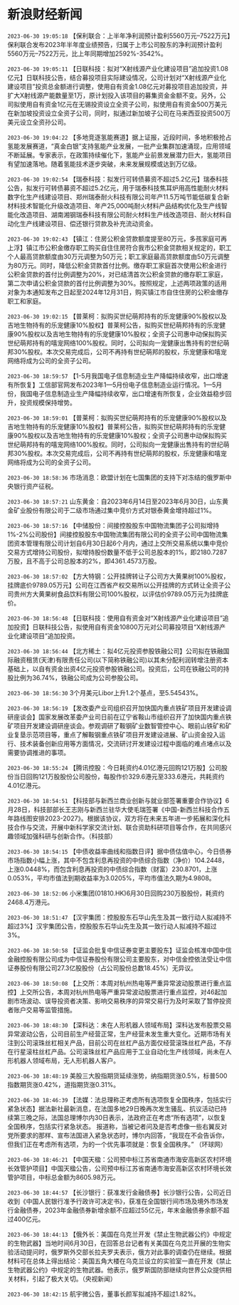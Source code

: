 # 新浪财经新闻
`2023-06-30 19:05:18` 【保利联合：上半年净利润预计盈利5560万元–7522万元】保利联合发布2023年半年度业绩预告，归属于上市公司股东的净利润预计盈利5560万元–7522万元，比上年同期增加2592%-3542%。

`2023-06-30 19:05:11` 【日联科技：拟对“X射线源产业化建设项目”追加投资1.08亿元】日联科技公告，结合募投项目实际建设情况，公司计划对“X射线源产业化建设项目”投资总金额进行调整，使用自有资金1.08亿元对募投项目追加投资，并扩大X射线源产能数量至1万，原计划投入该项目的募集资金金额不变。另外，公司拟使用自有资金1亿元在无锡投资设立全资子公司，拟使用自有资金500万美元在新加坡投资设立全资子公司，同时，拟通过新加坡子公司在马来西亚投资500万美元设立全资孙公司。

`2023-06-30 19:04:22` 【多地竞逐氢能赛道】据上证报，近段时间，多地积极抢占氢能发展赛道，“真金白银”支持氢能产业发展，一批产业集群加速涌现，应用领域不断延展。专家表示，在政策持续催化下，氢能产业前景发展潜力巨大，氢能项目有望加速落地。随着氢能技术逐步突破，未来发展规模或达到万亿级。

`2023-06-30 19:02:54` 【瑞泰科技：拟发行可转债募资不超过5.2亿元】瑞泰科技公告，拟发行可转债募资不超过5.2亿元，用于瑞泰科技焦耳炉用高性能耐火材料数字化生产线建设项目、郑州瑞泰耐火科技有限公司年产11.5万吨节能低碳复合新材料技术智能化升级改造项目、年产25,000吨耐火材料产品结构优化及生产线智能化改造项目、湖南湘钢瑞泰科技有限公司耐火材料生产线改造项目、耐火材料自动化生产线建设项目、偿还银行贷款及补充流动资金。

`2023-06-30 19:02:43` 【镇江：住房公积金贷款额度提至80万元，多孩家庭可再上浮】镇江市公积金缴存职工购买自住住房符合我市公积金贷款相关规定的，职工个人最高贷款额度由30万元调整为50万元；职工家庭最高贷款额度由50万元调整为80万元。同时，降低公积金贷款首付比例。缴存职工家庭首次使用公积金进行公积金贷款的首付比例调整为20%，对已结清首次公积金贷款的缴存职工家庭，第二次申请公积金贷款的首付比例调整为30%。按照规定，上述两项政策的适用对象为本通知发布之日起至2024年12月31日，购买镇江市自住住房的公积金缴存职工和家庭。

`2023-06-30 19:02:15` 【普莱柯：拟购买世纪萌邦持有的乐宠健康90%股权以及吉地生物持有的乐宠健康10%股权】普莱柯公告，拟购买世纪萌邦持有的乐宠健康90%股权以及吉地生物持有的乐宠健康10%股权；全资子公司惠中动保拟购买世纪萌邦持有的嘻宠网络100%股权。同时，公司拟向一宠健康出售持有的世纪萌邦30%股权。本次交易完成后，公司不再持有世纪萌邦的股权，乐宠健康和嘻宠网络将成为公司的全资子公司。

`2023-06-30 18:59:57` 【1-5月我国电子信息制造业生产降幅持续收窄，出口增速有所恢复】工信部官网发布2023年1—5月份电子信息制造业运行情况。1—5月份，我国电子信息制造业生产降幅持续收窄，出口增速有所恢复，企业效益稳步回升，投资规模保持增势。

`2023-06-30 18:59:01` 【普莱柯：拟购买世纪萌邦持有的乐宠健康90%股权以及吉地生物持有的乐宠健康10%股权】普莱柯公告，拟购买世纪萌邦持有的乐宠健康90%股权以及吉地生物持有的乐宠健康10%股权；全资子公司惠中动保拟购买世纪萌邦持有的嘻宠网络100%股权。同时，公司拟向一宠健康出售持有的世纪萌邦30%股权。本次交易完成后，公司不再持有世纪萌邦的股权，乐宠健康和嘻宠网络将成为公司的全资子公司。

`2023-06-30 18:58:36` 市场消息：欧盟计划在七国集团的支持下对冻结的俄罗斯中央银行资产征税。

`2023-06-30 18:57:21` 山东黄金：自2023年6月14日至2023年6月30日，山东黄金矿业股份有限公司于二级市场通过集中竞价方式对银泰黄金增持超过1%。

`2023-06-30 18:57:16` 【中储股份：间接控股股东中国物流集团子公司拟增持1%-2%公司股份】间接控股股东中国物流集团有限公司的全资子公司中国物流集团资本管理有限公司计划自6月30日起6个月内，通过上交所交易系统以集中竞价交易方式增持公司股份，拟增持股份数量不低于公司总股本的1%，即2180.7287万股，且不高于公司总股本的2%，即4361.4573万股。

`2023-06-30 18:57:02` 【方大特钢：公开挂牌转让子公司方大黄果树100%股权，挂牌底价9789.05万元】公司在江西省产权交易所以公开挂牌的方式转让全资子公司贵州方大黄果树食品饮料有限公司100%股权，以评估价9789.05万元为挂牌底价。

`2023-06-30 18:56:48` 【日联科技：使用自有资金对“X射线源产业化建设项目”追加投资】日联科技公告，拟使用自有资金10800万元对公司募投项目“X射线源产业化建设项目”追加投资。

`2023-06-30 18:56:44` 【北方稀土：拟4亿元投资参股铁融公司】公司拟在铁融国际融资租赁(天津)有限责任公司(以下简称铁融公司)以其未分配利润转增注册资本基础上，以自有资金出资4亿元投资参股铁融公司。投资后，公司在铁融公司的持股比例为36.74%，铁融公司成为公司参股公司。

`2023-06-30 18:56:30` 3个月美元Libor上升1.2个基点，至5.54543%。

`2023-06-30 18:56:19` 【发改委产业司组织召开加快国内重点铁矿项目开发建设调研座谈会】国家发展改革委产业司日前在辽宁省鞍山市组织召开了加快国内重点铁矿项目开发建设调研座谈会。参观调研了鞍钢矿业数智管控中心、眼前山铁矿和矿业复垦示范项目等，重点了解鞍钢重点铁矿项目开发建设进展、矿山资金投入运行、技术装备创新应用等方面情况，交流研讨开发建设过程中面临的难点堵点以及需要协调推进的事项。

`2023-06-30 18:55:24` 【腾讯控股：今日耗资约4.01亿港元回购121万股】公司股份当日回购121万股股份公司股份，每股作价329.6港元至333.6港元，共耗资约4.01亿港元。

`2023-06-30 18:54:51` 【科技部与新西兰商业创新与就业部签署重要合作协议】6月28日，科技部部长王志刚与新西兰驻华大使毛瑞签署《中国-新西兰科技合作五年路线图安排2023-2027》。根据该协议，双方将在未来五年进一步拓展和深化科技合作与交流，开展中新科学家交流计划、联合资助科研项目等合作，在共同感兴趣领域加强科研与创新合作。（科技部）

`2023-06-30 18:54:15` 【中债收益率曲线和指数日评】据中债估值中心，今日债券市场指数小幅上涨，其中不包含利息再投资的中债综合指数（净价）104.2448，上涨0.0448%，而包含利息再投资的中债综合指数（财富）230.8701，上涨0.053%，平均市值法到期收益率为3.0205%，平均市值法久期为4.9808。

`2023-06-30 18:52:06` 小米集团(01810.HK)6月30日回购230万股股份，耗资约2468.4万港元。

`2023-06-30 18:51:47` 【汉宇集团：控股股东石华山先生及其一致行动人拟减持不超过3%】汉宇集团公告，控股股东石华山先生及其一致行动人拟减持不超过3%。

`2023-06-30 18:50:58` 【证监会批复中信证券变更主要股东】证监会核准中国中信金融控股有限公司成为中信证券股份有限公司主要股东，对中信金控依法受让中信证券股份有限公司27.3亿股股份（占公司股份总数18.45%）无异议。

`2023-06-30 18:50:08` 【上交所：本周对杭州热电等严重异常波动股票进行重点监控】上交所公告，本周对杭州热电等严重异常波动股票进行重点监控，对46起加剧市场波动、误导投资者决策、影响交易秩序的异常交易行为及时采取了暂停投资者账户交易等监管措施。

`2023-06-30 18:48:30` 【深科达：未在人形机器人领域布局】深科达发布股票交易异常波动公告，公司目前生产经营正常，生产经营未发生重大变化。近期市场有关注到公司滚珠丝杠相关产品，目前公司在丝杠产品方面仅经营滚珠丝杠产品，不存在行星滚柱丝杠产品。公司滚珠丝杠产品应用于工业自动化生产线领域，尚未在人形机器人领域布局，无人形机器人客户。

`2023-06-30 18:48:19` 美股三大股指期货延续涨势，纳指期货涨0.5%，标普500指数期货涨0.42%，道指期货涨0.31%。

`2023-06-30 18:46:39` 【法媒：法总理称正考虑所有选项恢复全国秩序，包括实行紧急状态】据法新社最新消息，在法国多地29日晚再次发生骚乱、抗议活动已持续第三晚之际，法国总理博尔内30日表示，法政府正在考虑“所有选项”，以恢复全国秩序，包括实行紧急状态。 报道称，当被记者问及是否考虑像一些右翼反对党所要求的那样、宣布法国进入紧急状态时，博尔内回答，“我现在不会告诉你，但我们正在考虑所有选项，为的一个优先事项就是：恢复全国秩序。” （环球网）

`2023-06-30 18:46:21` 【中国天楹：公司预中标江苏省南通市海安高新区农村环境长效管护项目】中国天楹公告，公司预中标江苏省南通市海安高新区农村环境长效管护项目，中标总金额为8605.98万元。

`2023-06-30 18:44:57` 【长沙银行：获准发行金融债券】长沙银行公告，公司近日收到《中国人民银行准予行政许可决定书》，获准在全国银行间市场及境外市场发行金融债券，2023年金融债券新增余额不应超过55亿元，年末金融债券余额不超过400亿元。

`2023-06-30 18:44:13` 【俄外长：美国在乌克兰开发《禁止生物武器公约》中规定的生物武器】当地时间6月30日，在回答总台记者有关美国在乌克兰开展的生物实验活动提问时，俄罗斯外交部长拉夫罗夫表示，俄方对此事的调查仍在继续。根据材料可在总体上得出结论：美国五角大楼在乌克兰设立的实验室一直在开发《禁止生物武器公约》中规定的生物武器。他表示，俄罗斯国防部继续向世界公众提供相关材料，引起了极大关切。（央视新闻）

`2023-06-30 18:42:15` 航宇微公告，董事长颜军拟减持不超过1.82%。

